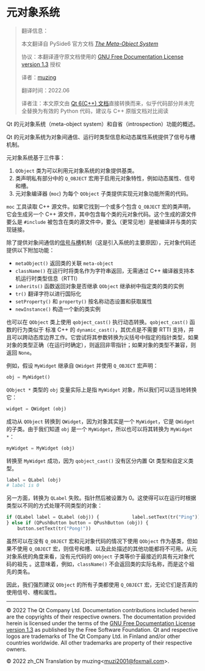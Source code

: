 # 元对象系统

> 翻译信息：
>
> 本文翻译自 PySide6 官方文档 *[The Meta-Object System](https://doc.qt.io/qtforpython/overviews/metaobjects.html)*
>
> 协议：本翻译遵守原文档使用的 [GNU Free Documentation License version 1.3](https://www.gnu.org/licenses/fdl-1.3.html) 授权
>
> 译者：[muzing](https://muzing.top/about/)
>
> 翻译时间：2022.06
>
> 译者注：本文原文由 [Qt 6(C++) 文档](https://doc.qt.io/qt-6/metaobjects.html)直接转换而来，似乎代码部分并未完全替换为有效的 Python 代码，建议与 C++ 原版文档对比阅读

Qt 的元对象系统（meta-object system）和自省（introspection）功能的概述。

Qt 的元对象系统为对象间通信、运行时类型信息和动态属性系统提供了信号与槽机制。

元对象系统基于三件事：

1. `QObject` 类为可以利用元对象系统的对象提供基类。
2. 类声明私有部分中的 `Q_OBJECT` 宏用于启用元对象特性，例如动态属性、信号和槽。
3. 元对象编译器 (`moc`) 为每个 `QObject` 子类提供实现元对象功能所需的代码。

`moc` 工具读取 C++ 源文件。如果它找到一个或多个包含 `Q_OBJECT` 宏的类声明，它会生成另一个 C++ 源文件，其中包含每个类的元对象代码。这个生成的源文件要么是 `#include` 被包含在类的源文件中，要么（更常见地）是被编译并与类的实现链接。

除了提供对象间通信的[信号与槽](https://doc.qt.io/qtforpython/overviews/signalsandslots.html#signals-slots)机制（这是引入系统的主要原因），元对象代码还提供以下附加功能：

- `metaObject()` 返回类的关联 `meta-object`
- `className()` 在运行时将类名作为字符串返回，无需通过 C++ 编译器支持本机运行时类型信息（RTTI）
- `inherits()` 函数返回对象是否继承 `QObject` 继承树中指定类的类的实例
- `tr()` 翻译字符以进行国际化
- `setProperty()` 和 `property()` 按名称动态设置和获取属性
- `newInstance()` 构造一个新的类实例

也可以在 `QObject` 类上使用 `qobject_cast()` 执行动态转换。`qobject_cast()` 函数的行为类似于 标准 C++ 的 `dynamic_cast()`，其优点是不需要 RTTI 支持，并且可以跨动态库边界工作。它尝试将其参数转换为尖括号中指定的指针类型，如果对象的类型正确（在运行时确定），则返回非零指针；如果对象的类型不兼容，则返回 `None`。

例如，假设 `MyWidget` 继承自 `QWidget` 并使用 `Q_OBJECT` 宏声明：

```python
obj = MyWidget()
```

`QObject *` 类型的 `obj` 变量实际上是指 `MyWidget` 对象，所以我们可以适当地转换它：

```python
widget = QWidget (obj)
```

成功从 `QObject` 转换到 `QWidget`，因为对象其实是一个 `MyWidget`，它是 `QWidget` 的子类。由于我们知道 `obj` 是一个 `MyWidget`，所以也可以将其转换为 `MyWidget *`：

```python
myWidget = MyWidget (obj)
```

转换至 `MyWidget` 成功，因为 `qobject_cast()` 没有区分内置 Qt 类型和自定义类型。

```python
label = QLabel (obj)
# label is 0
```

另一方面，转换为 `QLabel` 失败。指针然后被设置为 0。这使得可以在运行时根据类型以不同的方式处理不同类型的对象：

```python
if (QLabel label = QLabel (obj)) {            label.setText(tr("Ping"))
} else if (QPushButton button = QPushButton (obj)) {
    button.setText(tr("Pong!"))
```

虽然可以在没有 `Q_OBJECT` 宏和元对象代码的情况下使用 `QObject` 作为基类，但如果不使用 `Q_OBJECT` 宏，则信号和槽、以及此处描述的其他功能都将不可用。从元对象系统的角度来看，没有元代码的 `QObject` 子类等价于最接近的具有元对象代码的祖先 。这意味着，例如，`className()` 不会返回类的实际名称，而是这个祖先的类名。

因此，我们强烈建议 `QObject` 的所有子类都使用 `Q_OBJECT` 宏，无论它们是否真的使用信号、槽和属性。

------

© 2022 The Qt Company Ltd. Documentation contributions included herein are the copyrights of their respective owners. The documentation provided herein is licensed under the terms of the [GNU Free Documentation License version 1.3](https://www.gnu.org/licenses/fdl-1.3.html) as published by the Free Software Foundation. Qt and respective logos are trademarks of The Qt Company Ltd. in Finland and/or other countries worldwide. All other trademarks are property of their respective owners. 

© 2022 zh_CN Translation by muzing\<muzi2001@foxmail.com>.
